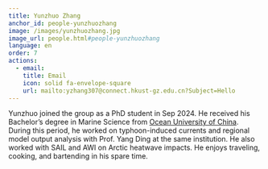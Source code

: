 ```yaml
---
title: Yunzhuo Zhang
anchor_id: people-yunzhuozhang
image: /images/yunzhuozhang.jpg
image_url: people.html#people-yunzhuozhang
language: en
order: 7
actions:
  - email:
    title: Email
    icon: solid fa-envelope-square
    url: mailto:yzhang307@connect.hkust-gz.edu.cn?Subject=Hello
---
```


Yunzhuo joined the group as a PhD student in Sep 2024. He received his Bachelor’s degree in Marine Science from [Ocean University of China](http://eweb.ouc.edu.cn). During this period, he worked on typhoon-induced currents and regional model output analysis with Prof. Yang Ding at the same institution. He also worked with SAIL and AWI on Arctic heatwave impacts. He enjoys traveling, cooking, and bartending in his spare time.
